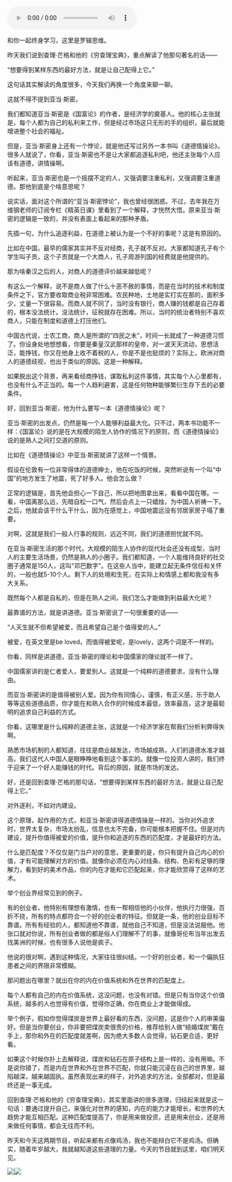 <audio src="http://igetoss.cdn.igetget.com/mp3/201703/30/201703300030509309498260.mp3" controls="controls">您的浏览器不支持 audio 标签。</audio><p>和你一起终身学习，这里是罗辑思维。</p><p>昨天我们说到查理·芒格和他的《穷查理宝典》，重点解读了他那句著名的话——</p><p>“想要得到某样东西的最好方法，就是让自己配得上它。”</p><p>这句话其实解读的角度很多，今天我们再换一个角度来聊一聊。</p><p>这就不得不提到亚当·斯密。</p><p>我们都知道亚当·斯密是《国富论》的作者，是经济学的奠基人。他的核心主张就是，每个人都为自己的私利来工作，但是经过市场这只无形的手的组织，最后就能增进整个社会的福祉。</p><p>但是，亚当·斯密身上还有一个悖论，就是他还写过另外一本书叫《道德情操论》。很多人就说了，你看，亚当·斯密也不是让大家都追逐私利吧，他还主张每个人应该有道德，讲情操啊。</p><p>听起来，亚当·斯密也是一个摇摆不定的人，又强调要注重私利，又强调要注重道德。那他到底是个啥意思呢？</p><p>说实话，面对这个所谓的“亚当·斯密悖论”，我也曾经很困惑。不过，去年我在万维钢老师的订阅专栏《精英日课》里看到了一个解释，才恍然大悟。原来亚当·斯密的逻辑是一致的，并没有表面上看起来的那种矛盾。</p><p>先插一句，为什么追逐利益，在道德上被认为是一个不好的事呢？这是有原因的。</p><p>比如在中国，最早的儒家其实并不反对经商，孔子就不反对。大家都知道孔子有个学生叫子贡，这个子贡就是一个大商人，孔子周游列国的经费就是他提供的。</p><p>那为啥秦汉之后的人，对商人的道德评价越来越低呢？</p><p>有这么一个解释，说不是商人做了什么十恶不赦的事情，而是在当时的技术和制度条件之下，官方要收取商业税非常困难。农民种地，土地是实打实在那的，面积多少，丈量一下很容易。而商人就不同了，当时没有银行，商人赚的钱都是自己存着的，根本没法统计。没法统计，征税就存在困难。所以，当时的统治者特别不喜欢商人，只能在制度和道德上打压他们。</p><p>中国古代说，士农工商，商人是所谓的“四民之末”，时间一长就成了一种道德习惯了。你设身处地想想看，你要是秦皇汉武那样的皇帝，对一波天天流动，思想活泛，能挣钱，你又在他身上收不着税的人，你是不是也挺烦的？实际上，欧洲对商人的道德歧视，也出于类似的原因。这是一种解释。</p><p>如果脱出这个背景，再来看经商挣钱，谋取私利这件事情，其实每个人心里都有，也没有什么不正当的。每一个人趋利避害，这是任何物种能够繁衍生存下去的必要条件。</p><p>好，回到亚当·斯密，他为什么要写一本《道德情操论》呢？</p><p>亚当·斯密的出发点，仍然是每一个人能够利益最大化。只不过，两本书功能不一样：《国富论》说的是在大规模的陌生人协作的情况下的原则，而《道德情操论》说的是熟人之间打交道的原则。</p><p>比如在《道德情操论》中亚当·斯密就讲了这样一个情景。</p><p>假设在伦敦有一位非常得体的道德绅士，他在吃饭的时候，突然听说有一个叫“中国”的地方发生了地震，死了好多人。他会怎么做？</p><p>正常的逻辑是，首先他会担心一下自己，所以把地图拿出来，看看中国在哪。一看，中国离那么远，先暗自松一口气，然后会点上一只蜡烛，为中国人祈祷一下。之后，他就会该干什么干什么，因为在感觉上，中国地震远没有邻居家房子塌了重要。</p><p>对啊，这就是我们一般人行事的规则，远近不同，我们的道德担忧就不同。</p><p>在亚当·斯密生活的那个时代，大规模的陌生人协作的现代社会还没有成型，当时人的主要生活场景，仍然是熟人的小圈子。我们都知道，一个人能维持良好的社交圈子通常是150人，这叫“邓巴数字”。在这些人当中，能建立起无条件信任和关怀的，一般也就5-10个人。剩下人的处境和生死，在实际上和情感上都和我没有多大关系。</p><p>既然每个人都是自私的，但是在熟人之间，我们怎么才能做到利益最大化呢？</p><p>最靠谱的方法，就是讲道德。亚当·斯密说了一句很重要的话——</p><p>“人天生就不但希望被爱，而且希望自己是个值得爱的人。”</p><p>被爱，在英文里是be loved，而值得被爱呢，是lovely，这两个词是不一样的。</p><p>你看，同样是讲道德，亚当·斯密的理论和中国儒家的理论就不一样了。</p><p>中国儒家讲的是仁者爱人，要爱别人。这就是一个纯粹的道德要求，没有什么理由。</p><p>而亚当·斯密讲的是值得被别人爱。因为你有同情心，谨慎，有正义感，乐于助人等等这些道德品质，你才能在和熟人合作的时候成本最低，效率最高，这才是最聪明的追求自己利益的方式。</p><p>你看，这哪里是什么纯粹的道德主张，这就是一个经济学家在帮我们分析利弊得失啊。</p><p>熟悉市场机制的人都知道，往往是商业越发达，市场越成熟，人们的道德水准才越高，我们这代人中国人是眼睁睁地看到这个事实的。就像一位投资人讲的，我们终于迎来了一个好人能赚钱的时代。背后的原因，就是市场的发达。</p><p>好，还是回到查理·芒格的那句话，“想要得到某样东西的最好方法，就是让自己配得上它。”</p><p>对外逐利，不如对内建设。</p><p>这个原理，起作用的方式，和亚当·斯密讲得道德情操是一样的。当你对外追求时，世界太复杂，市场太纷乱，信息也太不完备，你可能根本把握不住。但是对内建设，提升你值得被爱的价值，提升你和追逐的东西的匹配度，才是最好的方法。</p><p>什么是匹配度？不仅仅是门当户对的意思，更重要的是，你只有提升自己内心的价值，才有可能理解对方的价值。就像你必须在内心对线条、结构、色彩有足够的理解力，看到好的美术作品，你的内在才能和它匹配起来，你才能欣赏得了这样的艺术。</p><p>举个创业界经常见到的例子。</p><p>有的创业者，他特别有理想有激情，也有一帮相信他的小伙伴，他执行力很强，百折不挠，所有的特点都符合一个好的创业者的特征。但就是一条，他的创业目标不靠谱。所有有经验的人，都知道他不靠谱，就他自己不知道，但是没法说服他。他张口就对你说，所有创业者做的都是俗人们理解不了的事，就像哥伦布当年出发去找美洲的时候，也有很多人说他是疯子。</p><p>他说的很对啊，遇到这种情况，大家往往很纠结。一个好的创业者，和一个偏执狂患者之间的界限非常模糊。</p><p>那问题出在哪里？就出在你的内在价值系统和外在世界的匹配度上。</p><p>每个人都有自己的内在价值系统，这没问题，也没有对错。但是只有当你这个价值系统，越多的人也觉得有价值，觉得你正确，你在商业上才能做得成。</p><p>举个例子，假如你觉得煤炭是世界上最好看的东西，没问题，这是你个人的审美偏好。但是当你要创业，你非要把煤炭卖很贵的价格，推荐给别人做“结婚煤炭”戴在手上，那你和外在的匹配度就差啊，因为绝大多数人会觉得，钻石更合适，更好看。</p><p>如果这个时候你扑上去解释说，煤炭和钻石在原子结构上是一样的，没有用嘛。不是说你错了，而是内在世界和外在世界不匹配，你就只能沉浸在自己的世界里，越陷越深，越来越固执。虽然表现出来的样子，对外追求的方法，全部都对，但是最终还是一事无成。</p><p>回到查理·芒格和他的《穷查理宝典》，其实里面讲的很多道理，归结起来就是这一句话：要通过提升自己，来强化对世界的感知，内在的能力才能增长，和世界的大趋势才能互相匹配。这种匹配度提高了，你是用来做投资，还是用来创业，还是用来做任何事情，都会无往而不利。</p><p>昨天和今天这两期节目，听起来都有点像鸡汤，我也不能辩白它不是鸡汤。但确实，随着年岁越大，我就越知道这些道理的力量。今天的节目就到这里，咱们明天见。</p><img src="https://piccdn.igetget.com/img/201707/17/201707172218415839749218.jpg" /><img src="https://piccdn.igetget.com/img/201703/30/201703300027221307607881.jpg" />